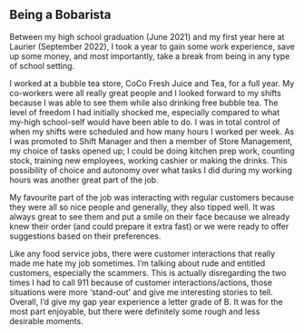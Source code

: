 ## Being a Bobarista

Between my high school graduation (June 2021) and my first year here at Laurier (September 2022), I took a year to gain some work experience, save up some money, and most importantly, take a break from being in any type of school setting. 

I worked at a bubble tea store, CoCo Fresh Juice and Tea, for a full year. My co-workers were all really great people and I looked forward to my shifts because I was able to see them while also drinking free bubble tea. The level of freedom I had initially shocked me, especially compared to what my-high school-self would have been able to do. I was in total control of when my shifts were scheduled and how many hours I worked per week. As I was promoted to Shift Manager and then a member of Store Management, my choice of tasks opened up; I could be doing kitchen prep work, counting stock, training new employees, working cashier or making the drinks. This possibility of choice and autonomy over what tasks I did during my working hours was another great part of the job. 

My favourite part of the job was interacting with regular customers because they were all so nice people and generally, they also tipped well. It was always great to see them and put a smile on their face because we already knew their order (and could prepare it extra fast) or we were ready to offer suggestions based on their preferences.

Like any food service jobs, there were customer interactions that really made me hate my job sometimes. I’m talking about rude and entitled customers, especially the scammers. This is actually disregarding the two times I had to call 911 because of customer interactions/actions, those situations were more ‘stand-out’ and give me interesting stories to tell. Overall, I’d give my gap year experience a letter grade of B. It was for the most part enjoyable, but there were definitely some rough and less desirable moments.